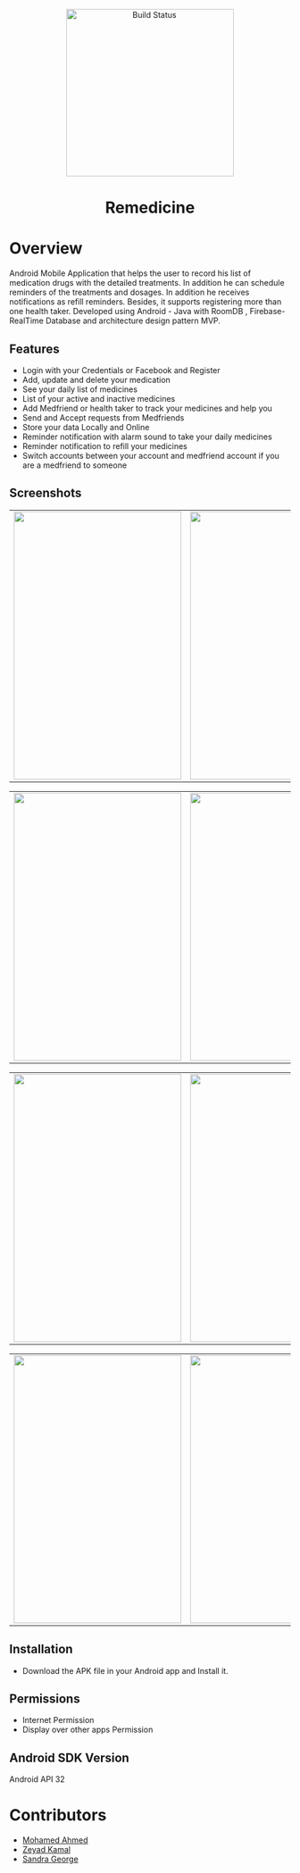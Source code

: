 <p align="center">
   <img src="https://github.com/zyeadkamal/Remedicine/blob/main/app/src/main/res/drawable-nodpi/logo.png" alt="Build Status" width="300">
</p>
<h1 align="center"> Remedicine </h1>

# Overview
Android Mobile Application that helps the user to record his list of medication drugs with the detailed treatments. In addition he can schedule reminders of the treatments and dosages. In addition he receives notifications as refill reminders. Besides, it supports registering more than one health taker. Developed using Android - Java with RoomDB , Firebase-RealTime Database and architecture design pattern MVP.

## Features
- Login with your Credentials or Facebook and Register
- Add, update and delete your medication
- See your daily list of medicines
- List of your active and inactive medicines
- Add Medfriend or health taker to track your medicines and help you
- Send and Accept requests from Medfriends
- Store your data Locally and Online
- Reminder notification with alarm sound to take your daily medicines
- Reminder notification to refill your medicines
- Switch accounts between your account and medfriend account if you are a medfriend to someone

## Screenshots
<table>
  <tr>
    <td><img src="https://github.com/zyeadkamal/Remedicine/blob/main/app/src/main/res/drawable-nodpi/a04.jpg" width=300 height=480></td>
    <td><img src="https://github.com/zyeadkamal/Remedicine/blob/main/app/src/main/res/drawable-nodpi/a01.jpg" width=300 height=480></td>
    <td><img src="https://github.com/zyeadkamal/Remedicine/blob/main/app/src/main/res/drawable-nodpi/a10.jpg" width=300 height=480></td>
  </tr>
 </table>
 <table>
   <tr>
     <td><img src="https://github.com/zyeadkamal/Remedicine/blob/main/app/src/main/res/drawable-nodpi/a08.jpg" width=300 height=480></td>
     <td><img src="https://github.com/zyeadkamal/Remedicine/blob/main/app/src/main/res/drawable-nodpi/a11.jpg" width=300 height=480></td>
     <td><img src="https://github.com/zyeadkamal/Remedicine/blob/main/app/src/main/res/drawable-nodpi/a05.jpg" width=300 height=480></td>
   </tr>
  </table>
  <table>
    <tr>
      <td><img src="https://github.com/zyeadkamal/Remedicine/blob/main/app/src/main/res/drawable-nodpi/a09.jpg" width=300 height=480></td>
      <td><img src="https://github.com/zyeadkamal/Remedicine/blob/main/app/src/main/res/drawable-nodpi/a12.jpg" width=300 height=480></td>
      <td><img src="https://github.com/zyeadkamal/Remedicine/blob/main/app/src/main/res/drawable-nodpi/a13.jpg" width=300 height=480></td>
    </tr>
   </table>
   <table>
     <tr>
       <td><img src="https://github.com/zyeadkamal/Remedicine/blob/main/app/src/main/res/drawable-nodpi/a14.jpg" width=300 height=480></td>
       <td><img src="https://github.com/zyeadkamal/Remedicine/blob/main/app/src/main/res/drawable-nodpi/a16.jpg" width=300 height=480></td>
       <td><img src="https://github.com/zyeadkamal/Remedicine/blob/main/app/src/main/res/drawable-nodpi/a17.jpg" width=300 height=480></td>
     </tr>
    </table>

## Installation
- Download the APK file in your Android app and Install it.

## Permissions
- Internet Permission
- Display over other apps Permission

## Android SDK Version
Android API 32

# Contributors
- [Mohamed Ahmed](https://github.com/BatMando)
- [Zeyad Kamal](https://github.com/zyeadkamal)
- [Sandra George](https://github.com/SandraGeorge19)
